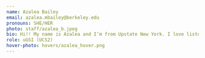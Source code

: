 ```yaml
---
name: Azalea Bailey
email: azalea.mbailey@berkeley.edu
pronouns: SHE/HER
photo: staff/azalea_b.jpeg
bio: Hi!! My name is Azalea and I’m from Upstate New York. I love listening to jazz, learning new instruments, and playing card games. 
role: uGSI (UCS2)
hover-photo: hovers/azalea_hover.png
---
```

